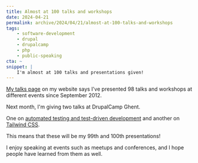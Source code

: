 ```yaml
---
title: Almost at 100 talks and workshops
date: 2024-04-21
permalink: archive/2024/04/21/almost-at-100-talks-and-workshops
tags:
    - software-development
    - drupal
    - drupalcamp
    - php
    - public-speaking
cta: ~
snippet: |
    I'm almost at 100 talks and presentations given!
---
```


[My talks page][talks] on my website says I've presented 98 talks and workshops at different events since September 2012.

Next month, I'm giving two talks at DrupalCamp Ghent.

One on [automated testing and test-driven development][testing] and another on [Tailwind CSS].

This means that these will be my 99th and 100th presentations!

I enjoy speaking at events such as meetups and conferences, and I hope people have learned from them as well.

[tailwind css]: {{site.url}}/talks/taking-flight-with-tailwind-css
[testing]: {{site.url}}/talks/tdd-test-driven-drupal
[talks]: {{site.url}}/talks
